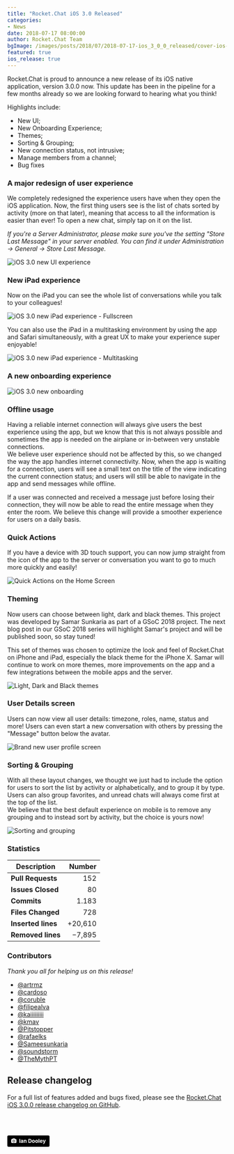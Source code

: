 ```yaml
---
title: "Rocket.Chat iOS 3.0 Released"
categories:
- News
date: 2018-07-17 08:00:00
author: Rocket.Chat Team
bgImage: /images/posts/2018/07/2018-07-17-ios_3_0_0_released/cover-ios-3.jpg
featured: true
ios_release: true
---
```


Rocket.Chat is proud to announce a new release of its iOS native application, version 3.0.0 now. This update has been in the pipeline for a few months already so we are looking forward to hearing what you think!

Highlights include:

- New UI;
- New Onboarding Experience;
- Themes;
- Sorting & Grouping;
- New connection status, not intrusive;
- Manage members from a channel;
- Bug fixes

### A major redesign of user experience

We completely redesigned the experience users have when they open the iOS application. Now, the first thing users see is the list of chats sorted by activity (more on that later), meaning that access to all the information is easier than ever! To open a new chat, simply tap on it on the list.

_If you're a Server Administrator, please make sure you've the setting "Store Last Message" in your server enabled. You can find it under Administration -> General -> Store Last Message._

<img alt="iOS 3.0 new UI experience" src="/images/posts/2018/07/2018-07-17-ios_3_0_0_released/app_experience.gif" />

### New iPad experience

Now on the iPad you can see the whole list of conversations while you talk to your colleagues!

<img alt="iOS 3.0 new iPad experience - Fullscreen" src="/images/posts/2018/07/2018-07-17-ios_3_0_0_released/ipad_2.png" />

You can also use the iPad in a multitasking environment by using the app and Safari simultaneously, with a great UX to make your experience super enjoyable!

<img alt="iOS 3.0 new iPad experience - Multitasking" src="/images/posts/2018/07/2018-07-17-ios_3_0_0_released/ipad_1.png" />

### A new onboarding experience

<img alt="iOS 3.0 new onboarding" src="/images/posts/2018/07/2018-07-17-ios_3_0_0_released/onboarding.gif" />

### Offline usage

Having a reliable internet connection will always give users the best experience using the app, but we know that this is not always possible and sometimes the app is needed on the airplane or in-between very unstable connections. <br/> We believe user experience should not be affected by this, so we changed the way the app handles internet connectivity. Now, when the app is waiting for a connection, users will see a small text on the title of the view indicating the current connection status; and users will still be able to navigate in the app and send messages while offline.

If a user was connected and received a message just before losing their connection, they will now be able to read the entire message when they enter the room. We believe this change will provide a smoother experience for users on a daily basis.

### Quick Actions

If you have a device with 3D touch support, you can now jump straight from the icon of the app to the server or conversation you want to go to much more quickly and easily!

<img alt="Quick Actions on the Home Screen" src="/images/posts/2018/07/2018-07-17-ios_3_0_0_released/quick_actions.png" />

### Theming

Now users can choose between light, dark and black themes. This project was developed by Samar Sunkaria as part of a GSoC 2018 project. The next blog post in our GSoC 2018 series will highlight Samar's project and will be published soon, so stay tuned!

This set of themes was chosen to optimize the look and feel of Rocket.Chat on iPhone and iPad, especially the black theme for the iPhone X. Samar will continue to work on more themes, more improvements on the app and a few integrations between the mobile apps and the server.

<img alt="Light, Dark and Black themes" src="/images/posts/2018/07/2018-07-17-ios_3_0_0_released/themes.png" />

### User Details screen

Users can now view all user details: timezone, roles, name, status and more! Users can even start a new conversation with others by pressing the "Message" button below the avatar.

<img alt="Brand new user profile screen" src="/images/posts/2018/07/2018-07-17-ios_3_0_0_released/user_profile.png" />

### Sorting & Grouping

With all these layout changes, we thought we just had to include the option for users to sort the list by activity or alphabetically, and to group it by type. Users can also group favorites, and unread chats will always come first at the top of the list. <br/> We believe that the best default experience on mobile is to remove any grouping and to instead sort by activity, but the choice is yours now!

<img alt="Sorting and grouping" src="/images/posts/2018/07/2018-07-17-ios_3_0_0_released/sorting.png" />

### Statistics

| Description | Number  |
|---------------|------:|
| **Pull Requests** | 152 |
| **Issues Closed** | 80 |
| **Commits** | 1.183 |
| **Files Changed** | 728 |
| **Inserted lines** | +20,610 |
| **Removed lines** | −7,895 |

### Contributors

_Thank you all for helping us on this release!_

- [@artrmz](https://github.com/artrmz)
- [@cardoso](https://github.com/cardoso)
- [@coruble](https://github.com/coruble)
- [@filipealva](https://github.com/filipealva)
- [@kaiiiiiiiii](https://github.com/kaiiiiiiiii)
- [@kmav](https://github.com/kmav)
- [@Pitstopper](https://github.com/Pitstopper)
- [@rafaelks](https://github.com/rafaelks)
- [@Sameesunkaria](https://github.com/Sameesunkaria)
- [@soundstorm](https://github.com/soundstorm)
- [@TheMythPT](https://github.com/TheMythPT)

## Release changelog

For a full list of features added and bugs fixed, please see the [Rocket.Chat iOS 3.0.0 release changelog on GitHub](https://github.com/RocketChat/Rocket.Chat.iOS/releases/tag/v3.0.0).


<br/>
<br/>


<a style="background-color:black;color:white;text-decoration:none;padding:4px 6px;font-family:-apple-system, BlinkMacSystemFont, &quot;San Francisco&quot;, &quot;Helvetica Neue&quot;, Helvetica, Ubuntu, Roboto, Noto, &quot;Segoe UI&quot;, Arial, sans-serif;font-size:12px;font-weight:bold;line-height:1.2;display:inline-block;border-radius:3px" href="https://unsplash.com/@nativemello?utm_medium=referral&amp;utm_campaign=photographer-credit&amp;utm_content=creditBadge" target="_blank" rel="noopener noreferrer" title="Download free do whatever you want high-resolution photos from ian dooley"><span style="display:inline-block;padding:2px 3px"><svg xmlns="http://www.w3.org/2000/svg" style="height:12px;width:auto;position:relative;vertical-align:middle;top:-1px;fill:white" viewBox="0 0 32 32"><title>unsplash-logo</title><path d="M20.8 18.1c0 2.7-2.2 4.8-4.8 4.8s-4.8-2.1-4.8-4.8c0-2.7 2.2-4.8 4.8-4.8 2.7.1 4.8 2.2 4.8 4.8zm11.2-7.4v14.9c0 2.3-1.9 4.3-4.3 4.3h-23.4c-2.4 0-4.3-1.9-4.3-4.3v-15c0-2.3 1.9-4.3 4.3-4.3h3.7l.8-2.3c.4-1.1 1.7-2 2.9-2h8.6c1.2 0 2.5.9 2.9 2l.8 2.4h3.7c2.4 0 4.3 1.9 4.3 4.3zm-8.6 7.5c0-4.1-3.3-7.5-7.5-7.5-4.1 0-7.5 3.4-7.5 7.5s3.3 7.5 7.5 7.5c4.2-.1 7.5-3.4 7.5-7.5z"></path></svg></span><span style="display:inline-block;padding:2px 3px;">Ian Dooley</span></a>
